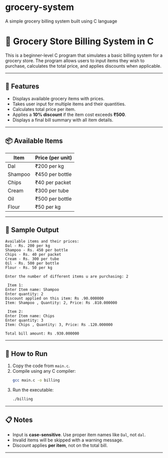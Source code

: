 # grocery-system
A simple grocery billing system built using C language

# 🛒 Grocery Store Billing System in C

This is a beginner-level C program that simulates a basic billing system for a grocery store. The program allows users to input items they wish to purchase, calculates the total price, and applies discounts when applicable.

---

## 📌 Features

- Displays available grocery items with prices.
- Takes user input for multiple items and their quantities.
- Calculates total price per item.
- Applies a **10% discount** if the item cost exceeds **₹500**.
- Displays a final bill summary with all item details.

---

## 📦 Available Items

| Item     | Price (per unit) |
|----------|------------------|
| Dal      | ₹200 per kg      |
| Shampoo  | ₹450 per bottle  |
| Chips    | ₹40 per packet   |
| Cream    | ₹300 per tube    |
| Oil      | ₹500 per bottle  |
| Flour    | ₹50 per kg       |

---

## 🧾 Sample Output

```
Available items and their prices:
Dal - Rs. 200 per kg
Shampoo - Rs. 450 per bottle
Chips - Rs. 40 per packet
Cream - Rs. 300 per tube
Oil - Rs. 500 per bottle
Flour - Rs. 50 per kg

Enter the number of different items u are purchasing: 2

 Item 1:
Enter Item name: Shampoo
Enter quantity: 2
Discount applied on this item: Rs .90.000000
Item: Shampoo , Quantity: 2, Price: Rs .810.000000

 Item 2:
Enter Item name: Chips
Enter quantity: 3
Item: Chips , Quantity: 3, Price: Rs .120.000000

Total bill amount: Rs .930.000000
```

---

## 📂 How to Run

1. Copy the code from `main.c`.
2. Compile using any C compiler:
   ```bash
   gcc main.c -o billing
   ```
3. Run the executable:
   ```bash
   ./billing
   ```

---

## 📋 Notes

- Input is **case-sensitive**. Use proper item names like `Dal`, not `dal`.
- Invalid items will be skipped with a warning message.
- Discount applies **per item**, not on the total bill.

---


